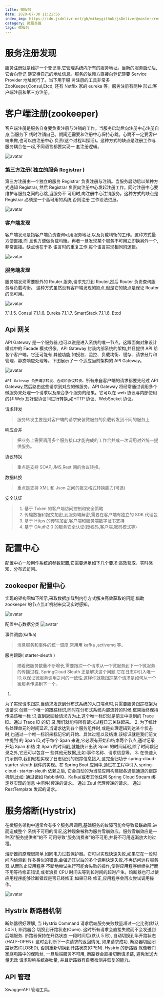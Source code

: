 ```yaml
---
title: 微服务
date: 2020-07-30 11:21:56
index_img: https://cdn.jsdelivr.net/gh/mikeygithub/jsDeliver@master/resource/img/micro-service.jpg
category: 微服务篇
tags: 微服务
---
```

# 服务注册发现
服务注册就是维护一个登记簿,它管理系统内所有的服务地址。当新的服务启动后,它会向登记
簿交待自己的地址信息。服务的依赖方直接向登记簿要 Service Provider 地址就行了。当下用于服
务注册的工具非常多 ZooKeeper,Consul,Etcd, 还有 Netflix 家的 eureka 等。服务注册有两种
形式:客户端注册和第三方注册。

# 客户端注册(zookeeper)
客户端注册是服务自身要负责注册与注销的工作。当服务启动后向注册中心注册自身,当服务下
线时注销自己。期间还需要和注册中心保持心跳。心跳不一定要客户端来做,也可以由注册中心
负责(这个过程叫探活)。这种方式的缺点是注册工作与服务耦合在一起,不同语言都要实现一
套注册逻辑。


![avatar](https://cdn.jsdelivr.net/gh/mikeygithub/jsDeliver@master/resource/img/service-discovery.png)


### 第三方注册( 独立的服务 Registrar )
第三方注册由一个独立的服务 Registrar 负责注册与注销。当服务启动后以某种方式通知 Registrar,
然后 Registrar 负责向注册中心发起注册工作。同时注册中心要维护与服务之间的心跳,当服务不
可用时,向注册中心注销服务。这种方式的缺点是 Registrar 必须是一个高可用的系统,否则注册
工作没法进展。

![avatar](https://cdn.jsdelivr.net/gh/mikeygithub/jsDeliver@master/resource/img/simple-register.png)


### 客户端发现
客户端发现是指客户端负责查询可用服务地址,以及负载均衡的工作。这种方式最方便直接,而
且也方便做负载均衡。再者一旦发现某个服务不可用立即换另外一个,非常直接。缺点也在于多
语言时的重复工作,每个语言实现相同的逻辑。

![avatar](https://cdn.jsdelivr.net/gh/mikeygithub/jsDeliver@master/resource/img/client-discovery.png)

### 服务端发现
服务端发现需要额外的 Router 服务,请求先打到 Router,然后 Router 负责查询服务与负载均衡。
这种方式虽然没有客户端发现的缺点,但是它的缺点是保证 Router 的高可用。

![avatar](https://cdn.jsdelivr.net/gh/mikeygithub/jsDeliver@master/resource/img/server-discovery.png)

7.1.1.5. Consul
7.1.1.6. Eureka
7.1.1.7. SmartStack
7.1.1.8. Etcd

## Api 网关

API Gateway 是一个服务器,也可以说是进入系统的唯一节点。这跟面向对象设计模式中的
Facade 模式很像。API Gateway 封装内部系统的架构,并且提供 API 给各个客户端。它还可能有
其他功能,如授权、监控、负载均衡、缓存、请求分片和管理、静态响应处理等。下图展示了一
个适应当前架构的 API Gateway。


![avatar](https://cdn.jsdelivr.net/gh/mikeygithub/jsDeliver@master/resource/img/gateway.png)


`API Gateway 负责请求转发、合成和协议转换。`所有来自客户端的请求都要先经过 API Gateway,然后路由这些请求到对应的微服务。API Gateway 将经常通过调用多个微服务来处理一个请求以及聚合多个服务的结果。它可以在 web 协议与内部使用的非 Web 友好型协议间进行转换,如HTTP 协议、WebSocket 协议。

请求转发
>服务转发主要是对客户端的请求安装微服务的负载转发到不同的服务上

响应合并
>把业务上需要调用多个服务接口才能完成的工作合并成一次调用对外统一提供服务。

协议转换
>重点是支持 SOAP,JMS,Rest 间的协议转换。

数据转换
>重点是支持 XML 和 Json 之间的报文格式转换能力(可选)

安全认证
>1. 基于 Token 的客户端访问控制和安全策略
>2. 传输数据和报文加密,到服务端解密,需要在客户端有独立的 SDK 代理包
>3. 基于 Https 的传输加密,客户端和服务端数字证书支持
>4. 基于 OAuth2.0 的服务安全认证(授权码,客户端,密码模式等)

# 配置中心

配置中心一般用作系统的参数配置,它需要满足如下几个要求:高效获取、实时感知、分布式访问。

## zookeeper 配置中心

实现的架构图如下所示,采取数据加载到内存方式解决高效获取的问题,借助 zookeeper 的节点监听机制来实现实时感知。

![avatar](https://cdn.jsdelivr.net/gh/mikeygithub/jsDeliver@master/resource/img/zookeeper.png)

配置中心数据分类
![avatar](https://cdn.jsdelivr.net/gh/mikeygithub/jsDeliver@master/resource/img/config-center-data-type.png)

事件调度(kafka)
>消息服务和事件的统一调度,常用用 kafka ,activemq 等。

服务跟踪( starter-sleuth )
>随着微服务数量不断增长,需要跟踪一个请求从一个微服务到下一个微服务的传播过程, SpringCloud Sleuth 正是解决这个问题,它在日志中引入唯一 ID,以保证微服务调用之间的一致性,这样你就能跟踪某个请求是如何从一个微服务传递到下一个。


1.
为了实现请求跟踪,当请求发送到分布式系统的入口端点时,只需要服务跟踪框架为该请求
创建一个唯一的跟踪标识,同时在分布式系统内部流转的时候,框架始终保持传递该唯一标
识,直到返回给请求方为止,这个唯一标识就是前文中提到的 Trace ID。通过 Trace ID 的记
录,我们就能将所有请求过程日志关联起来。
2.
为了统计各处理单元的时间延迟,当请求达到各个服务组件时,或是处理逻辑到达某个状态
时,也通过一个唯一标识来标记它的开始、具体过程以及结束,该标识就是我们前文中提到
的 Span ID,对于每个 Span 来说,它必须有开始和结束两个节点,通过记录开始 Span 和结
束 Span 的时间戳,就能统计出该 Span 的时间延迟,除了时间戳记录之外,它还可以包含一
些其他元数据,比如:事件名称、请求信息等。
3.
在快速入门示例中,我们轻松实现了日志级别的跟踪信息接入,这完全归功于 spring-cloud-
starter-sleuth 组件的实现。在 Spring Boot 应用中,通过在工程中引入 spring-cloud-
starter-sleuth 依赖之后, 它会自动的为当前应用构建起各通信通道的跟踪机制,比如:
通过诸如 RabbitMQ、Kafka(或者其他任何 Spring Cloud Stream 绑定器实现的消息
中间件)传递的请求。
通过 Zuul 代理传递的请求。
通过 RestTemplate 发起的请求。

# 服务熔断(Hystrix)
在微服务架构中通常会有多个服务层调用,基础服务的故障可能会导致级联故障,进而造成整个
系统不可用的情况,这种现象被称为服务雪崩效应。服务雪崩效应是一种因“服务提供者”的不
可用导致“服务消费者”的不可用,并将不可用逐渐放大的过程。

熔断器的原理很简单,如同电力过载保护器。它可以实现快速失败,如果它在一段时间内侦测到
许多类似的错误,会强迫其以后的多个调用快速失败,不再访问远程服务器,从而防止应用程序
不断地尝试执行可能会失败的操作,使得应用程序继续执行而不用等待修正错误,或者浪费 CPU
时间去等到长时间的超时产生。熔断器也可以使应用程序能够诊断错误是否已经修正,如果已经
修正,应用程序会再次尝试调用操作。


![avatar](https://cdn.jsdelivr.net/gh/mikeygithub/jsDeliver@master/resource/img/config.png)


## Hystrix 断路器机制

断路器很好理解, 当 Hystrix Command 请求后端服务失败数量超过一定比例(默认 50%), 断路器会
切换到开路状态(Open). 这时所有请求会直接失败而不会发送到后端服务. 断路器保持在开路状态
一段时间后(默认 5 秒), 自动切换到半开路状态(HALF-OPEN). 这时会判断下一次请求的返回情况,
如果请求成功, 断路器切回闭路状态(CLOSED), 否则重新切换到开路状态(OPEN). Hystrix 的断路器
就像我们家庭电路中的保险丝, 一旦后端服务不可用, 断路器会直接切断请求链, 避免发送大量无效
请求影响系统吞吐量, 并且断路器有自我检测并恢复的能力。

## API 管理
SwaggerAPI 管理工具。

  


 